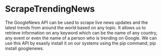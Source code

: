 # ScrapeTrendingNews
The GoogleNews API can be used to scrape live news updates and the latest trends from around the world based on any topic. It allows us to retrieve information on any keyword which can be the name of any country, any event or even the name of a person who is trending on Google. We can use this API by esasily install it on our systems using the pip command; pip install googlenews.
